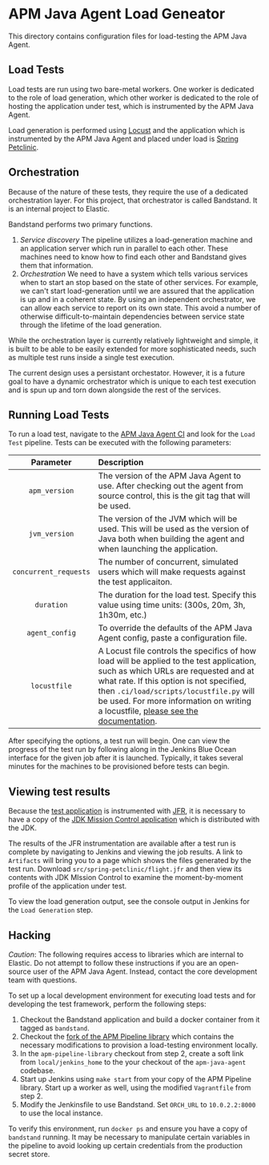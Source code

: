# APM Java Agent Load Geneator

This directory contains configuration files for load-testing the APM Java Agent.

## Load Tests

Load tests are run using two bare-metal workers. One worker is dedicated to the role of load generation, which other worker is dedicated to the role of hosting the application under test, which is instrumented by the APM Java Agent.

Load generation is performed using [Locust](https://locust.io/) and the application which is instrumented by the APM Java Agent and placed under load is [Spring Petclinic](https://projects.spring.io/spring-petclinic/).

## Orchestration

Because of the nature of these tests, they require the use of a dedicated orchestration layer. For this project, that orchestrator is called Bandstand. It is an internal project to Elastic.

Bandstand performs two primary functions.

1. *Service discovery* The pipeline utilizes a load-generation machine and an application server which run in parallel to each other. These machines need to know how to find each other and Bandstand gives them that information.
2. *Orchestration* We need to have a system which tells various services when to start an stop based on the state of other services. For example, we can't start load-generation until we are assured that the application is up and in a coherent state. By using an independent orchestrator, we can allow each service to report on its own state. This avoid a number of otherwise difficult-to-maintain dependencies between service state through the lifetime of the load generation.

While the orchestration layer is currently relatively lightweight and simple, it is built to be able to be easily extended for more sophisticated needs, such as multiple test runs inside a single test execution.

The current design uses a persistant orchestator. However, it is a future goal to have a dynamic orchestrator which is unique to each test execution and is spun up and torn down alongside the rest of the services.

## Running Load Tests

To run a load test, navigate to the [APM Java Agent CI](https://apm-ci.elastic.co/job/apm-agent-java/) and look for the `Load Test` pipeline. Tests can be executed with the following parameters:

|Parameter|Description|
|:-------:|:---------|
|`apm_version`|The version of the APM Java Agent to use. After checking out the agent from source control, this is the git tag that will be used.|
|`jvm_version`|The version of the JVM which will be used. This will be used as the version of Java both when building the agent and when launching the application.|
|`concurrent_requests`|The number of concurrent, simulated users which will make requests against the test applicaiton.|
|`duration`|The duration for the load test. Specify this value using time units: (300s, 20m, 3h, 1h30m, etc.)|
|`agent_config`|To override the defaults of the APM Java Agent config, paste a configuration file.|
|`locustfile`|A Locust file controls the specifics of how load will be applied to the test application, such as which URLs are requested and at what rate. If this option is not specified, then `.ci/load/scripts/locustfile.py` will be used. For more information on writing a locustfile, [please see the documentation](https://docs.locust.io/en/stable/writing-a-locustfile.html).|


After specifying the options, a test run will begin. One can view the progress of the test run by following along in the Jenkins Blue Ocean interface for the given job after it is launched. Typically, it takes several minutes for the machines to be provisioned before tests can begin.

## Viewing test results

Because the [test application](https://projects.spring.io/spring-petclinic/) is instrumented with [JFR](https://docs.oracle.com/javacomponents/jmc-5-4/jfr-runtime-guide/about.htm#JFRUH170), it is necessary to have a copy of the [JDK Mission Control application](https://www.baeldung.com/java-flight-recorder-monitoring#3-visualize-data) which is distributed with the JDK.

The results of the JFR instrumentation are available after a test run is complete by navigating to Jenkins and viewing the job results. A link to `Artifacts` will bring you to a page which shows the files generated by the test run. Download `src/spring-petclinic/flight.jfr` and then view its contents with JDK MIssion Control to examine the moment-by-moment profile of the application under test.

To view the load generation output, see the console output in Jenkins for the `Load Generation` step.

## Hacking

*Caution*: The following requires access to libraries which are internal to Elastic. Do not attempt to follow these instructions if you are an open-source user
of the APM Java Agent. Instead, contact the core development team with questions.

To set up a local development environment for executing load tests and for developing the test framework, perform the following steps:

1. Checkout the Bandstand application and build a docker container from it tagged as `bandstand`.
2. Checkout the [fork of the APM Pipeline library](https://github.com/cachedout/apm-pipeline-library-1/tree/perf) which contains the necessary modifications to provision a load-testing environment locally.
3. In the `apm-pipeline-library` checkout from step 2, create a soft link from `local/jenkins_home` to the your checkout of the `apm-java-agent` codebase.
4. Start up Jenkins using `make start` from your copy of the APM Pipeline library. Start up a worker as well, using the modified `Vagrantfile` from step 2.
5. Modify the Jenkinsfile to use Bandstand. Set `ORCH_URL` to `10.0.2.2:8000` to use the local instance.
   
To verify this environment, run `docker ps` and ensure you have a copy of `bandstand` running. It may be necessary to manipulate certain variables in the pipeline to avoid looking up certain credentials from the production secret store.
